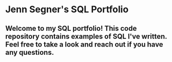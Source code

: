 # Jenn Segner's SQL Portfolio
## Welcome to my SQL portfolio! This code repository contains examples of SQL I've written. Feel free to take a look and reach out if you have any questions.

